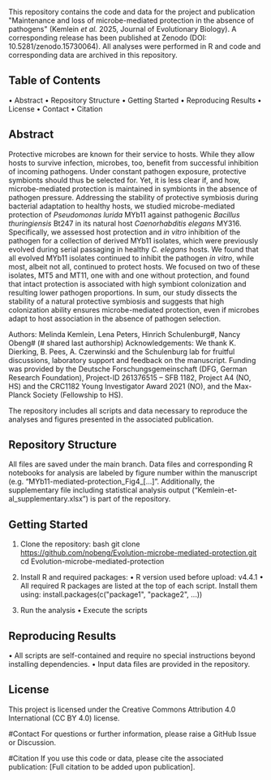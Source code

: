 This repository contains the code and data for the project and publication "Maintenance and loss of microbe-mediated protection in the absence of pathogens" (Kemlein *et al.* 2025, Journal of Evolutionary Biology). A corresponding release has been published at Zenodo (DOI: 10.5281/zenodo.15730064). All analyses were performed in R and code and corresponding data are archived in this repository.

## Table of Contents
•	Abstract
•	Repository Structure
•	Getting Started
•	Reproducing Results
•	License
•	Contact
•	Citation

## Abstract
Protective microbes are known for their service to hosts. While they allow hosts to survive infection, microbes, too, benefit from successful inhibition of incoming pathogens. Under constant pathogen exposure, protective symbionts should thus be selected for. Yet, it is less clear if, and how, microbe-mediated protection is maintained in symbionts in the absence of pathogen pressure. Addressing the stability of protective symbiosis during bacterial adaptation to healthy hosts, we studied microbe-mediated protection of *Pseudomonas lurida* MYb11 against pathogenic *Bacillus thuringiensis* Bt247 in its natural host *Caenorhabditis elegans* MY316. Specifically, we assessed host protection and *in vitro* inhibition of the pathogen for a collection of derived MYb11 isolates, which were previously evolved during serial passaging in healthy *C. elegans* hosts. We found that all evolved MYb11 isolates continued to inhibit the pathogen *in vitro*, while most, albeit not all, continued to protect hosts. We focused on two of these isolates, MT5 and MT11, one with and one without protection, and found that intact protection is associated with high symbiont colonization and resulting lower pathogen proportions. In sum, our study dissects the stability of a natural protective symbiosis and suggests that high colonization ability ensures microbe-mediated protection, even if microbes adapt to host association in the absence of pathogen selection.

Authors: Melinda Kemlein, Lena Peters, Hinrich Schulenburg#, Nancy Obeng# (# shared last authorship)
Acknowledgements: We thank K. Dierking, B. Pees, A. Czerwinski and the Schulenburg lab for fruitful discussions, laboratory support and feedback on the manuscript. Funding was provided by the Deutsche Forschungsgemeinschaft (DFG, German Research Foundation), Project-ID 261376515 – SFB 1182, Project A4 (NO, HS) and the CRC1182 Young Investigator Award 2021 (NO), and the Max-Planck Society (Fellowship to HS).

The repository includes all scripts and data necessary to reproduce the analyses and figures presented in the associated publication.

## Repository Structure
All files are saved under the main branch. Data files and corresponding R notebooks for analysis are labeled by figure number within the manuscript (e.g. “MYb11-mediated-protection_Fig4_[…]”. Additionally, the supplementary file including statistical analysis output (“Kemlein-et-al_supplementary.xlsx”) is part of the repository.

## Getting Started
1.	Clone the repository:
bash
git clone https://github.com/nobeng/Evolution-microbe-mediated-protection.git
cd Evolution-microbe-mediated-protection

2.	Install R and required packages:
•	R version used before upload: v4.4.1
•	All required R packages are listed at the top of each script. Install them using: install.packages(c("package1", "package2", ...))

3.	Run the analysis
•	Execute the scripts

## Reproducing Results
•	All scripts are self-contained and require no special instructions beyond installing dependencies.
•	Input data files are provided in the repository.

## License
This project is licensed under the Creative Commons Attribution 4.0 International (CC BY 4.0) license.

#Contact
For questions or further information, please raise a GitHub Issue or Discussion.

#Citation
If you use this code or data, please cite the associated publication: [Full citation to be added upon publication].

